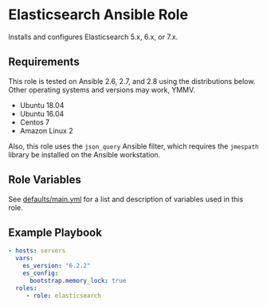 # Elasticsearch Ansible Role

Installs and configures Elasticsearch 5.x, 6.x, or 7.x.

Requirements
------------
This role is tested on Ansible 2.6, 2.7, and 2.8 using the distributions below.
Other operating systems and versions may work, YMMV.

- Ubuntu 18.04
- Ubuntu 16.04
- Centos 7
- Amazon Linux 2

Also, this role uses the `json_query` Ansible filter, which requires the `jmespath`
library be installed on the Ansible workstation.

Role Variables
--------------
See [defaults/main.yml](defaults/main.yml) for a list and description of
variables used in this role.

Example Playbook
----------------
```yaml
- hosts: servers
  vars:
    es_version: "6.2.2"
    es_config:
      bootstrap.memory_lock: true
  roles:
     - role: elasticsearch
```
